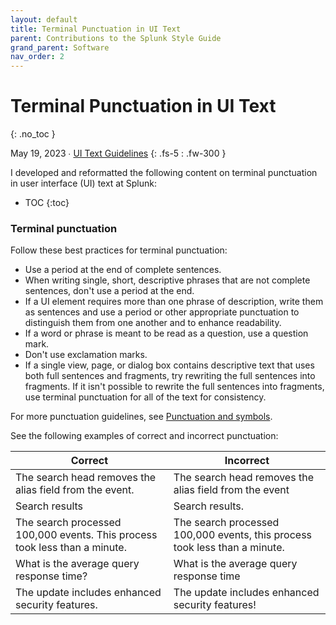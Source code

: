 ```yaml
---
layout: default
title: Terminal Punctuation in UI Text
parent: Contributions to the Splunk Style Guide
grand_parent: Software
nav_order: 2
---
```


# Terminal Punctuation in UI Text
{: .no_toc }

May 19, 2023 ∙ [UI Text Guidelines](https://docs.splunk.com/Documentation/StyleGuide/current/StyleGuide/UIGuidelines)
{: .fs-5 : .fw-300 }

I developed and reformatted the following content on terminal punctuation in user interface (UI) text at Splunk:

- TOC
{:toc}

### Terminal punctuation

Follow these best practices for terminal punctuation:

*   Use a period at the end of complete sentences.
*   When writing single, short, descriptive phrases that are not complete sentences, don't use a period at the end.
*   If a UI element requires more than one phrase of description, write them as sentences and use a period or other appropriate punctuation to distinguish them from one another and to enhance readability.
*   If a word or phrase is meant to be read as a question, use a question mark.
*   Don't use exclamation marks.
*   If a single view, page, or dialog box contains descriptive text that uses both full sentences and fragments, try rewriting the full sentences into fragments. If it isn't possible to rewrite the full sentences into fragments, use terminal punctuation for all of the text for consistency.

For more punctuation guidelines, see [Punctuation and symbols](http://docs.splunk.com/Documentation/StyleGuide/current/StyleGuide/Showingsymbolsintext).

See the following examples of correct and incorrect punctuation:

| Correct | Incorrect |
| --- | --- |
| The search head removes the alias field from the event. | The search head removes the alias field from the event |
| Search results | Search results. |
| The search processed 100,000 events. This process took less than a minute. | The search processed 100,000 events, this process took less than a minute. |
| What is the average query response time? | What is the average query response time |
| The update includes enhanced security features. | The update includes enhanced security features! |
